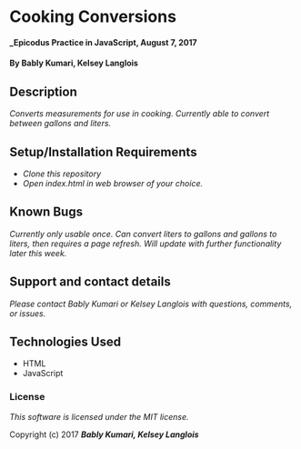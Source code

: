 # Cooking Conversions

#### _Epicodus Practice in JavaScript, August 7, 2017

#### By Bably Kumari, Kelsey Langlois

## Description

_Converts measurements for use in cooking. Currently able to convert between gallons and liters._

## Setup/Installation Requirements

* _Clone this repository_
* _Open index.html in web browser of your choice._

## Known Bugs

_Currently only usable once. Can convert liters to gallons and gallons to liters, then requires a page refresh. Will update with further functionality later this week._

## Support and contact details

_Please contact Bably Kumari or Kelsey Langlois with questions, comments, or issues._

## Technologies Used

* HTML
* JavaScript

### License

*This software is licensed under the MIT license.*

Copyright (c) 2017 **_Bably Kumari, Kelsey Langlois_**

